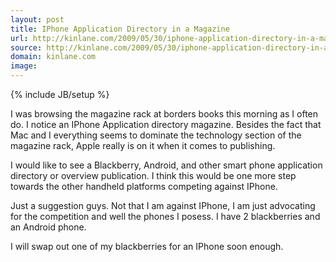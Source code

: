 ```yaml
---
layout: post
title: IPhone Application Directory in a Magazine
url: http://kinlane.com/2009/05/30/iphone-application-directory-in-a-magazine/
source: http://kinlane.com/2009/05/30/iphone-application-directory-in-a-magazine/
domain: kinlane.com
image: 
---
```

{% include JB/setup %}<p>I was browsing the magazine rack at borders books this morning as I often do. I notice an IPhone Application directory magazine. Besides the fact that Mac and I everything seems to dominate the technology section of the magazine rack, Apple really is on it when it comes to publishing.<p></p>
I would like to see a Blackberry, Android, and other smart phone application directory or overview publication. I think this would be one more step towards the other handheld platforms competing against IPhone.<p></p>
Just a suggestion guys. Not that I am against IPhone, I am just advocating for the competition and well the phones I posess. I have 2 blackberries and an Android phone.<p></p>
I will swap out one of my blackberries for an IPhone soon enough.
</p>
